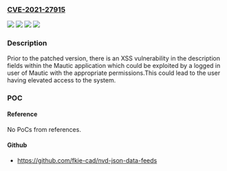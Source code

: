 ### [CVE-2021-27915](https://cve.mitre.org/cgi-bin/cvename.cgi?name=CVE-2021-27915)
![](https://img.shields.io/static/v1?label=Product&message=Mautic&color=blue)
![](https://img.shields.io/static/v1?label=Version&message=%3E%3D%201.0.0-beta2%20&color=brightgreen)
![](https://img.shields.io/static/v1?label=Version&message=1.0.0-beta2%20&color=brightgreen)
![](https://img.shields.io/static/v1?label=Vulnerability&message=CWE-80&color=brightgreen)

### Description

Prior to the patched version, there is an XSS vulnerability in the description fields within the Mautic application which could be exploited by a logged in user of Mautic with the appropriate permissions.This could lead to the user having elevated access to the system.

### POC

#### Reference
No PoCs from references.

#### Github
- https://github.com/fkie-cad/nvd-json-data-feeds

